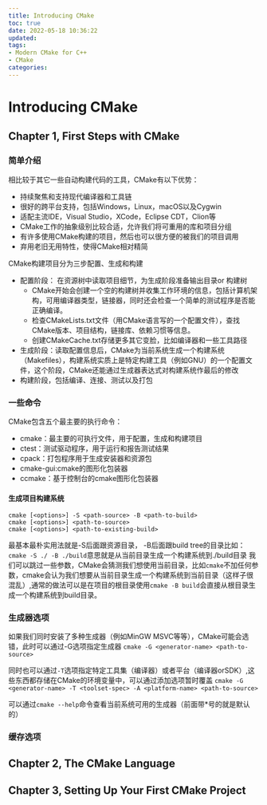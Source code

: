 ```yaml
---
title: Introducing CMake
toc: true
date: 2022-05-18 10:36:22
updated:
tags:
- Modern CMake for C++
- CMake
categories:
---
```

<!--more-->

# Introducing CMake

## Chapter 1, First Steps with CMake

### 简单介绍
相比较于其它一些自动构建代码的工具，CMake有以下优势：
- 持续聚焦和支持现代编译器和工具链
- 很好的跨平台支持，包括Windows，Linux，macOS以及Cygwin
- 适配主流IDE，Visual Studio，XCode，Eclipse CDT，Clion等
- CMake工作的抽象级别比较合适，允许我们将可重用的库和项目分组
- 有许多使用CMake构建的项目，然后也可以很方便的被我们的项目调用
- 弃用老旧无用特性，使得CMake相对精简

CMake构建项目分为三步配置、生成和构建

- 配置阶段： 在资源树中读取项目细节，为生成阶段准备输出目录or 构建树
    - CMake开始会创建一个空的构建树并收集工作环境的信息，包括计算机架构，可用编译器类型，链接器，同时还会检查一个简单的测试程序是否能正确编译。
    - 检查CMakeLists.txt文件（用CMake语言写的一个配置文件），查找CMake版本、项目结构，链接库、依赖习惯等信息。
    - 创建CMakeCache.txt存储更多其它变脸，比如编译器和一些工具路径
- 生成阶段：读取配置信息后，CMake为当前系统生成一个构建系统（Makefiles），构建系统实质上是特定构建工具（例如GNU）的一个配置文件，这个阶段，CMake还能通过生成器表达式对构建系统作最后的修改
- 构建阶段，包括编译、连接、测试以及打包

### 一些命令
CMake包含五个最主要的执行命令：
- cmake：最主要的可执行文件，用于配置，生成和构建项目
- ctest：测试驱动程序，用于运行和报告测试结果
- cpack：打包程序用于生成安装器和资源包
- cmake-gui:cmake的图形化包装器
- ccmake：基于控制台的cmake图形化包装器

#### 生成项目构建系统
```
cmake [<options>] -S <path-source> -B <path-to-build>
cmake [<options>] <path-to-source>
cmake [<options>] <path-to-existing-build>
```
最基本最朴实用法就是-S后面跟资源目录， -B后面跟build tree的目录比如：
`cmake -S ./ -B ./build`意思就是从当前目录生成一个构建系统到./build目录
我们可以跳过一些参数，CMake会猜测我们想使用当前目录，比如`cmake`不加任何参数，cmake会认为我们想要从当前目录生成一个构建系统到当前目录（这样子很混乱）,通常的做法可以是在项目的根目录使用`cmake -B build`会直接从根目录生成一个构建系统到build目录。

### 生成器选项
如果我们同时安装了多种生成器（例如MinGW MSVC等等），CMake可能会选错，此时可以通过-G选项指定生成器
`cmake -G <generator-name> <path-to-source>`

同时也可以通过`-T`选项指定特定工具集（编译器）或者平台（编译器orSDK）,这些东西都存储在CMake的环境变量中，可以通过添加选项暂时覆盖
`cmake -G <generator-name> -T <toolset-spec> -A <platform-name> <path-to-source>`

可以通过`cmake --help`命令查看当前系统可用的生成器（前面带*号的就是默认的）

### 缓存选项






## Chapter 2, The CMake Language

## Chapter 3, Setting Up Your First CMake Project

